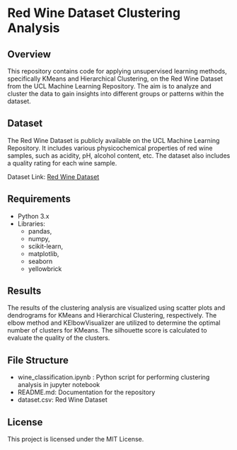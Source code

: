 # Red Wine Dataset Clustering Analysis
## Overview
This repository contains code for applying unsupervised learning methods, specifically KMeans and Hierarchical Clustering, on the Red Wine Dataset from the UCL Machine Learning Repository. The aim is to analyze and cluster the data to gain insights into different groups or patterns within the dataset.

## Dataset
The Red Wine Dataset is publicly available on the UCL Machine Learning Repository. It includes various physicochemical properties of red wine samples, such as acidity, pH, alcohol content, etc. The dataset also includes a quality rating for each wine sample.

Dataset Link: [Red Wine Dataset]([https://pip.pypa.io/en/stable/](https://archive.ics.uci.edu/dataset/186/wine+quality))

## Requirements
* Python 3.x
* Libraries: 
    - pandas, 
    - numpy, 
    - scikit-learn, 
    - matplotlib, 
    - seaborn
    - yellowbrick

## Results
The results of the clustering analysis are visualized using scatter plots and dendrograms for KMeans and Hierarchical Clustering, respectively. The elbow method and KElbowVisualizer are utilized to determine the optimal number of clusters for KMeans. The silhouette score is calculated to evaluate the quality of the clusters.

## File Structure
+ wine_classification.ipynb : Python script for performing clustering analysis in jupyter notebook
+ README.md: Documentation for the repository
+ dataset.csv: Red Wine Dataset

## License
This project is licensed under the MIT License.
